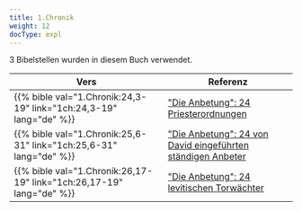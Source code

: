 ```yaml
---
title: 1.Chronik
weight: 12
docType: expl
---
```


3 Bibelstellen wurden in diesem Buch verwendet.

| Vers | Referenz |
|-------|-----------|
| {{% bible val="1.Chronik:24,3-19" link="1ch:24,3-19" lang="de" %}} | ["Die Anbetung": 24 Priesterordnungen](/expl/content/worship/worship-in-the-throne-room#e545) |
| {{% bible val="1.Chronik:25,6-31" link="1ch:25,6-31" lang="de" %}} | ["Die Anbetung": 24 von David eingeführten ständigen Anbeter](/expl/content/worship/worship-in-the-throne-room#e545) |
| {{% bible val="1.Chronik:26,17-19" link="1ch:26,17-19" lang="de" %}} | ["Die Anbetung": 24 levitischen Torwächter](/expl/content/worship/worship-in-the-throne-room#e545) |
